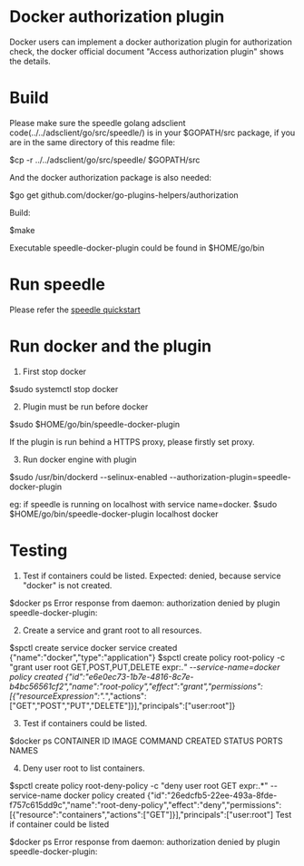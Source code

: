 # Docker authorization plugin

Docker users can implement a docker authorization plugin for authorization check, the docker official document "Access authorization plugin" shows the details.


# Build

Please make sure the speedle golang adsclient code(../../adsclient/go/src/speedle/) is in your $GOPATH/src package, if you are in the same directory of this readme file:

$cp -r ../../adsclient/go/src/speedle/ $GOPATH/src

And the docker authorization package is also needed:

$go get github.com/docker/go-plugins-helpers/authorization

Build:

$make

Executable speedle-docker-plugin could be found in $HOME/go/bin

# Run speedle
Please refer the [speedle quickstart](../../../docs/public/speedle/docs/quickstart.md) 

# Run docker and the plugin

1. First stop docker

$sudo systemctl stop docker

2. Plugin must be run before docker

$sudo $HOME/go/bin/speedle-docker-plugin <speedle host> <service name>

If the plugin is run behind a HTTPS proxy, please firstly set proxy.

3. Run docker engine with plugin

$sudo /usr/bin/dockerd --selinux-enabled --authorization-plugin=speedle-docker-plugin

eg: if speedle is running on localhost with service name=docker. $sudo $HOME/go/bin/speedle-docker-plugin localhost docker

# Testing

1. Test if containers could be listed. Expected: denied, because service "docker" is not created.

$docker ps
Error response from daemon: authorization denied by plugin speedle-docker-plugin:

2. Create a service and grant root to all resources.

$spctl create service docker
service created
{"name":"docker","type":"application"}
$spctl create policy root-policy -c "grant user root GET,POST,PUT,DELETE expr:.*" --service-name=docker
policy created
{"id":"e6e0ec73-1b7e-4816-8c7e-b4bc56561cf2","name":"root-policy","effect":"grant","permissions":[{"resourceExpression":".*","actions":["GET","POST","PUT","DELETE"]}],"principals":["user:root"]}

3. Test if containers could be listed.

$docker ps
CONTAINER ID        IMAGE               COMMAND             CREATED             STATUS              PORTS               NAMES

4. Deny user root to list containers.

$spctl create policy root-deny-policy -c "deny user root GET expr:.*" --service-name docker
policy created
{"id":"26edcfb5-22ee-493a-8fde-f757c615dd9c","name":"root-deny-policy","effect":"deny","permissions":[{"resource":"containers","actions":["GET"]}],"principals":["user:root"]
Test if container could be listed

$docker ps
Error response from daemon: authorization denied by plugin speedle-docker-plugin:
